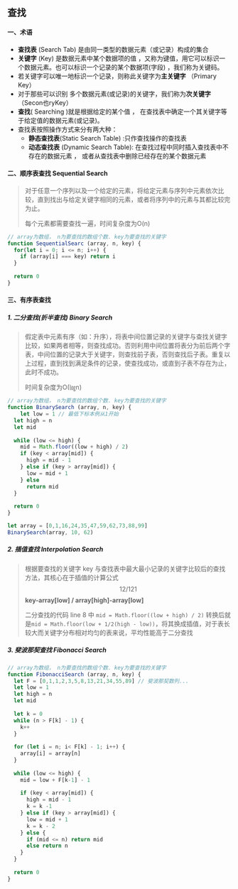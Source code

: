 ## 查找

#### 一、术语

* **查找表** (Search Tab) 是由同一类型的数据元素（或记录）构成的集合
* **关键字** (Key) 是数据元素中某个数据项的值 ，又称为键值，用它可以标识一个数据元素。也可以标识一个记录的某个数据项(字段) ，我们称为关键码。
* 若关键字可以唯一地标识一个记录，则称此关键字为**主关键字** （Primary Key）
* 对于那些可以识别 多个数据元素(或记录)的关键字，我们称为**次关键字**（Secon也ryKey）
* **查找**( Searchìng )就是根据给定的某个值 ， 在查找表中确定一个其关键字等于给定值的数据元素(或记录)。
* 查找表按照操作方式来分有两大种：
  * **静态查找表**(Static Search Table) :只作查找操作的查找表
  * **动态查找表** (Dynamic Search Table): 在查找过程中同时插入查找表中不存在的数据元素 ， 或者从查找表中删除已经存在的某个数据元素



#### 二、顺序表查找 Sequential Search

> 对于任意一个序列以及一个给定的元素，将给定元素与序列中元素依次比较，直到找出与给定关键字相同的元素，或者将序列中的元素与其都比较完为止。
>
> 每个元素都需要查找一遍，时间复杂度为O(n)

```javascript
// array为数组， n为要查找的数组个数. key为要查找的关键字
function SequentialSearc (array, n, key) {
  for(let i = 0; i <= n; i++) {
    if (array[i] === key) return i
  }
  
  return 0
}
```



#### 三、有序表查找

##### 1. 二分查找(折半查找) Binary Search

> 假定表中元素有序（如：升序），将表中间位置记录的关键字与查找关键字比较，如果两者相等，则查找成功。否则利用中间位置将表分为前后两个字表，中间位置的记录大于关键字，则查找前子表，否则查找后子表。重复以上过程，直到找到满足条件的记录，使查找成功，或直到子表不存在为止，此时不成功。
>
> 时间复杂度为O(㏒n)

```javascript
// array为数组， n为要查找的数组个数. key为要查找的关键字
function BinarySearch (array, n, key) {
	let low = 1 // 最低下标本例从1开始
  let high = n
  let mid
  
  while (low <= high) {
    mid = Math.floor((low + high) / 2)
    if (key < array[mid]) {
      high = mid - 1
    } else if (key > array[mid]) {
      low = mid + 1
    } else 
      return mid
  }
  
  return 0
}

let array = [0,1,16,24,35,47,59,62,73,88,99]
BinarySearch(array, 10, 62)
```



##### 2. 插值查找 Interpolation Search

> 根据要查找的关键字 key 与查找表中最大最小记录的关键字比较后的查找方法，其核心在于插值的计算公式
> $$
> 12/121
> $$
> **key-array[low] / array[high]-array[low]**
>
> 二分查找的代码 line 8 中 ```mid = Math.floor((low + high) / 2)``` 转换后就是```mid = Math.floor(low + 1/2(high - low))```，将其换成插值，对于表长较大而关键字分布相对均匀的表来说，平均性能高于二分查找



##### 3. 斐波那契查找 Fibonacci Search

> 

```javascript
// array为数组， n为要查找的数组个数. key为要查找的关键字
function FibonacciSearch (array, n, key) {
  let F = [0,1,1,2,3,5,8,13,21,34,55,89] // 斐波那契数列...
  let low = 1
  let high = n
  let mid
  
  let k = 0
  while (n > F[k] - 1) {
    k++
  }
  
  for (let i = n; i< F[k] - 1; i++) {
    array[i] = array[n]
  }
  
  while (low <= high) {
    mid = low + F[k-1] - 1
    
    if (key < array[mid]) {
      high = mid - 1
      k = k -1
    } else if (key > array[mid]) {
      low = mid + 1
      k = k - 2
    } else {
      if (mid <= n) return mid
      else return n
    }
  }
  
  return 0
}
```

